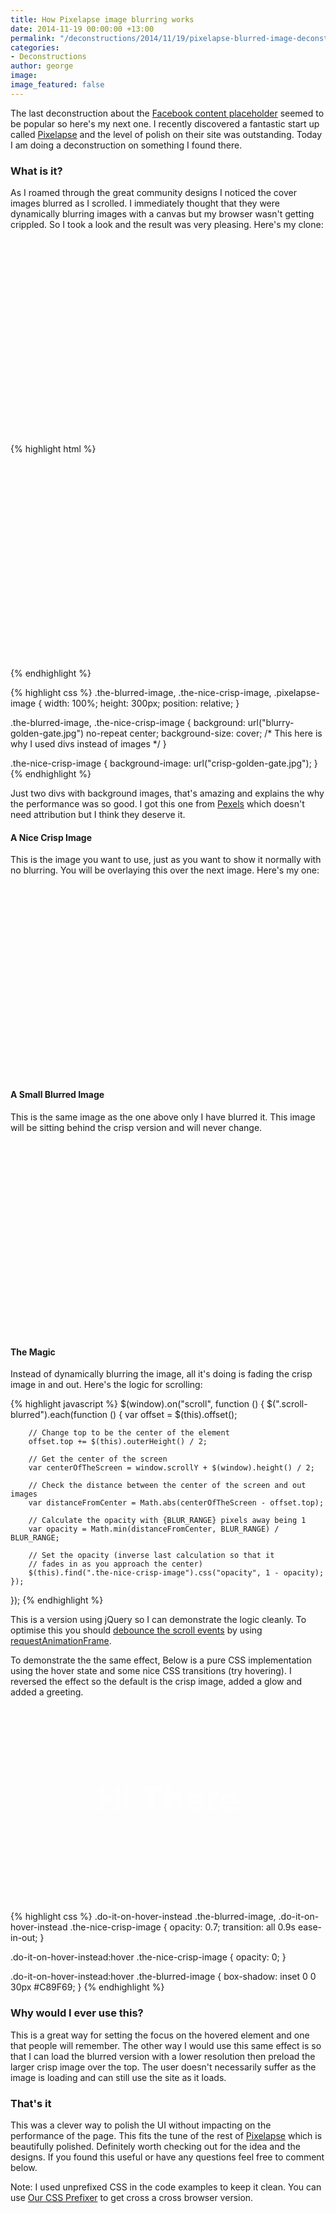 ```yaml
---
title: How Pixelapse image blurring works
date: 2014-11-19 00:00:00 +13:00
permalink: "/deconstructions/2014/11/19/pixelapse-blurred-image-deconstruction.html"
categories:
- Deconstructions
author: george
image: 
image_featured: false
---
```


The last deconstruction about the <a href="/deconstructions/2014/11/15/facebook-content-placeholder-deconstruction.html">Facebook content placeholder</a> seemed to be popular so here's my next one. I recently discovered a fantastic start up called <a href="https://www.pixelapse.com/">Pixelapse</a> and the level of polish on their site was outstanding. Today I am doing a deconstruction on something I found there.

### What is it?
As I roamed through the great community designs I noticed the cover images blurred as I scrolled. I immediately thought that they were dynamically blurring images with a canvas but my browser wasn't getting crippled. So I took a look and the result was very pleasing. Here's my clone:

<div class="pixelapse-image scroll-blurred">
    <div class="the-blurred-image"></div>
    <div class="the-nice-crisp-image"></div>
</div>

{% highlight html %}
<div class="pixelapse-image">
    <div class="the-blurred-image"></div>
    <div class="the-nice-crisp-image"></div>
</div>
{% endhighlight %}

{% highlight css %}
.the-blurred-image,
.the-nice-crisp-image,
.pixelapse-image {
    width: 100%;
    height: 300px;
    position: relative;
}

.the-blurred-image,
.the-nice-crisp-image {
    background: url("blurry-golden-gate.jpg") no-repeat center;
    background-size: cover; /* This here is why I used divs instead of images */
}

.the-nice-crisp-image {
    background-image: url("crisp-golden-gate.jpg");
}
{% endhighlight %}

Just two divs with background images, that's amazing and explains the why the performance was so good. I got this one from <a href="http://www.pexels.com/">Pexels</a> which doesn't need attribution but I think they deserve it.

#### A Nice Crisp Image
This is the image you want to use, just as you want to show it normally with no blurring.
You will be overlaying this over the next image. Here's my one:

<div class="the-nice-crisp-image"></div>

#### A Small Blurred Image
This is the same image as the one above only I have blurred it. This image will be sitting behind the crisp version and will never change.

<div class="the-blurred-image"></div>

#### The Magic
Instead of dynamically blurring the image, all it's doing is fading the crisp image in and out. Here's the logic for scrolling:

{% highlight javascript %}
$(window).on("scroll", function () {
    $(".scroll-blurred").each(function () {
        var offset = $(this).offset();

        // Change top to be the center of the element
        offset.top += $(this).outerHeight() / 2;

        // Get the center of the screen
        var centerOfTheScreen = window.scrollY + $(window).height() / 2;

        // Check the distance between the center of the screen and out images
        var distanceFromCenter = Math.abs(centerOfTheScreen - offset.top);

        // Calculate the opacity with {BLUR_RANGE} pixels away being 1
        var opacity = Math.min(distanceFromCenter, BLUR_RANGE) / BLUR_RANGE;

        // Set the opacity (inverse last calculation so that it
        // fades in as you approach the center)
        $(this).find(".the-nice-crisp-image").css("opacity", 1 - opacity);
    });
});
{% endhighlight %}

This is a version using jQuery so I can demonstrate the logic cleanly. To optimise this you should <a href="http://www.html5rocks.com/en/tutorials/speed/animations/#debouncing-scroll-events">debounce the scroll events</a> by using <a href="http://www.paulirish.com/2011/requestanimationframe-for-smart-animating/">requestAnimationFrame</a>.

To demonstrate the the same effect, Below is a pure CSS implementation using the hover state and some nice CSS transitions (try hovering). I reversed the effect so the default is the crisp image, added a glow and added a greeting.

<div class="do-it-on-hover-instead pixelapse-image">
    <div class="the-blurred-image">Hi There</div>
    <div class="the-nice-crisp-image"></div>
</div>

{% highlight css %}
.do-it-on-hover-instead .the-blurred-image,
.do-it-on-hover-instead .the-nice-crisp-image {
    opacity: 0.7;
    transition: all 0.9s ease-in-out;
}

.do-it-on-hover-instead:hover .the-nice-crisp-image {
    opacity: 0;
}

.do-it-on-hover-instead:hover .the-blurred-image {
    box-shadow: inset 0 0 30px #C89F69;
}
{% endhighlight %}

### Why would I ever use this?
This is a great way for setting the focus on the hovered element and one that people will remember. The other way I would use this same effect is so that I can load the blurred version with a lower resolution then preload the larger crisp image over the top. The user doesn't necessarily suffer as the image is loading and can still use the site as it loads.

### That's it
This was a clever way to polish the UI without impacting on the performance of the page. This fits the tune of the rest of <a href="https://www.pixelapse.com/">Pixelapse</a> which is beautifully polished. Definitely worth checking out for the idea and the designs. If you found this useful or have any questions feel free to comment below.

Note: I used unprefixed CSS in the code examples to keep it clean. You can use <a href="http://prefixr.cloudvent.net/" target="_blank">Our CSS Prefixer</a> to get cross a cross browser version.

<style>
    .the-blurred-image,
    .the-nice-crisp-image,
    .pixelapse-image {
        width: 100%;
        height: 300px;
        line-height: 300px;
        text-align: center;
        color: #fff;
        position: relative;
        font-size: 2em;
        font-weight: bold;
        margin-bottom: 1em;
    }

    .the-blurred-image,
    .the-nice-crisp-image {
        background: url("/images/blog/deconstructions/blurry-golden-gate.jpg") no-repeat center;
        -webkit-background-size: cover;
        background-size: cover;
    }

    .the-nice-crisp-image {
        background-image: url("/images/blog/deconstructions/crisp-golden-gate.jpg");
    }

    .pixelapse-image .the-blurred-image,
    .pixelapse-image .the-nice-crisp-image {
        position: absolute;
        top: 0;
        left: 0;
    }

    .pixelapse-image .the-nice-crisp-image {
        opacity: 0;
    }

    .do-it-on-hover-instead .the-blurred-image,
    .do-it-on-hover-instead .the-nice-crisp-image {
        opacity: 0.7;
        -webkit-transition: all 0.9s ease-in-out;
        transition: all 0.9s ease-in-out;
    }

    .do-it-on-hover-instead:hover .the-nice-crisp-image {
        opacity: 0;
    }

    .do-it-on-hover-instead:hover .the-blurred-image {
        -webkit-box-shadow: inset 0 0 30px #C89F69;
        box-shadow: inset 0 0 30px #C89F69;
    }
</style>

<script>
(function (window) {
    var lastTime = 0;
    var vendors = ['webkit', 'moz'];
    for(var x = 0; x < vendors.length && !window.requestAnimationFrame; ++x) {
        window.requestAnimationFrame = window[vendors[x]+'RequestAnimationFrame'];
        window.cancelAnimationFrame =
          window[vendors[x]+'CancelAnimationFrame'] || window[vendors[x]+'CancelRequestAnimationFrame'];
    }

    if (!window.requestAnimationFrame)
        window.requestAnimationFrame = function(callback, element) {
            var currTime = new Date().getTime();
            var timeToCall = Math.max(0, 16 - (currTime - lastTime));
            var id = window.setTimeout(function() { callback(currTime + timeToCall); },
              timeToCall);
            lastTime = currTime + timeToCall;
            return id;
        };

    if (!window.cancelAnimationFrame)
        window.cancelAnimationFrame = function(id) {
            clearTimeout(id);
        };
}(window));

(function (window) {
    var BLUR_RANGE = 300;
    var latestKnownScrollY = 0,
        ticking = false;

    function onScroll() {
        latestKnownScrollY = window.scrollY;
        requestTick();
    }

    function requestTick() {
        if(!ticking) {
            requestAnimationFrame(update);
        }
        ticking = true;
    }

    function update() {
        ticking = false;

        var currentScrollY = latestKnownScrollY;

        $(".scroll-blurred").each(function () {
            var offset = $(this).offset();

            // Change top to be the center of the element
            offset.top += $(this).outerHeight() / 2;

            // Get the center of the screen
            var centerOfTheScreen = window.scrollY + $(window).height() / 2;

            // Check the distance between the center of the screen and out images
            var distanceFromCenter = Math.abs(centerOfTheScreen - offset.top);

            // Calculate the opacity with {BLUR_RANGE} pixels away being 1
            var opacity = Math.min(distanceFromCenter, BLUR_RANGE) / BLUR_RANGE;

            // Set the opacity (inverse last calculation so that it fades in as you approach the center)
            $(this).find(".the-nice-crisp-image").css("opacity", 1 - opacity);
        });
    }

    window.addEventListener('scroll', onScroll, false);
}(window));
</script>
